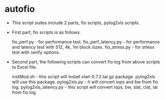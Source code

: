 # autofio

- This script suites include 2 parts, fio scripts, pylog2xls scripts. 

- First part, fio scripts is as follows. 

  fio_perf.py           - for performance test.
  fio_perf_latency.py   - for performance and latency test with 512, 
                          4k, 1m block sizes.
  fio_stress.py         - for stress test with verify options.

- Second part, the following scripts can convert fio log from above 
scripts to Excel file.

  instMod.sh            - this script will install xlwt-0.7.2.tar.gz
                          package. pylog2xls will use this package.
  pylog2xls.py          - it will convert iops and bw from fio log.
  pylog2xls_latency.py  - this script will convert iops, bw, slat, 
                          clat, lat from fio log
